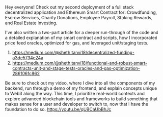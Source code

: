 Hey everyone! Check out my second deployment of a full stack decentralized application and Ethereum Smart Contract for: Crowdfunding, Escrow Services, Charity Donations, Employee Payroll, Staking Rewards, and Real Estate Investing. 

I've also written a two-part article for a deeper run-through of the code and a detailed explanation of my smart contract and scripts, how I incorporated price feed oracles, optimized for gas, and leveraged unit/staging tests. 

1. https://medium.com/@sheth.tanvi18/decentralized-funding-a3de5734e24a
2. https://medium.com/@sheth.tanvi18/functional-and-robust-smart-contracts-unit-and-stage-tests-oracles-and-gas-optimization-2861061c862

Be sure to check out my video, where I dive into all the components of my backend, run through a demo of my frontend, and explain concepts unique to Web3 along the way. This time, I prioritize real-world contexts and explore advanced blockchain tools and frameworks to build something that makes sense for a user and developer to switch to, now that I have the foundation to do so.
https://youtu.be/qUBCaUbBhJc





